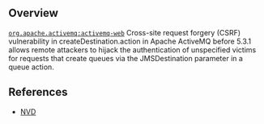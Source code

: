 ## Overview
[`org.apache.activemq:activemq-web`](http://search.maven.org/#search%7Cga%7C1%7Ca%3A%22activemq-web%22)
Cross-site request forgery (CSRF) vulnerability in createDestination.action in Apache ActiveMQ before 5.3.1 allows remote attackers to hijack the authentication of unspecified victims for requests that create queues via the JMSDestination parameter in a queue action.

## References
- [NVD](https://web.nvd.nist.gov/view/vuln/detail?vulnId=CVE-2010-1244)